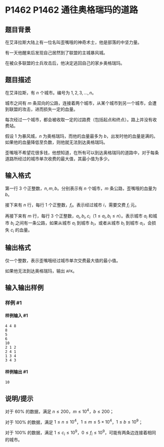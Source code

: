 # P1462 P1462 通往奥格瑞玛的道路

## 题目背景

在艾泽拉斯大陆上有一位名叫歪嘴哦的神奇术士，他是部落的中坚力量。

有一天他醒来后发现自己居然到了联盟的主城暴风城。

在被众多联盟的士兵攻击后，他决定逃回自己的家乡奥格瑞玛。

## 题目描述

在艾泽拉斯，有 $n$ 个城市。编号为 $1,2,3,\ldots,n$。

城市之间有 $m$ 条双向的公路，连接着两个城市，从某个城市到另一个城市，会遭到联盟的攻击，进而损失一定的血量。

每次经过一个城市，都会被收取一定的过路费（包括起点和终点）。路上并没有收费站。

假设 $1$ 为暴风城，$n$ 为奥格瑞玛，而他的血量最多为 $b$，出发时他的血量是满的。如果他的血量降低至负数，则他就无法到达奥格瑞玛。

歪嘴哦不希望花很多钱，他想知道，在所有可以到达奥格瑞玛的道路中，对于每条道路所经过的城市单次收费的最大值，其最小值为多少。

## 输入格式

第一行 $3$ 个正整数，$n,m,b$。分别表示有 $n$ 个城市，$m$ 条公路，歪嘴哦的血量为 $b$。

接下来有 $n$ 行，每行 $1$ 个正整数，$f_i$。表示经过城市 $i$，需要交费 $f_i$ 元。

再接下来有 $m$ 行，每行 $3$ 个正整数，$a_i,b_i,c_i$（$1\leq a_i,b_i\leq n$）。表示城市 $a_i$ 和城市 $b_i$ 之间有一条公路，如果从城市 $a_i$ 到城市 $b_i$，或者从城市 $b_i$ 到城市 $a_i$，会损失 $c_i$ 的血量。

## 输出格式

仅一个整数，表示歪嘴哦经过城市单次交费最大值的最小值。

如果他无法到达奥格瑞玛，输出 `AFK`。

## 输入输出样例

### 样例 #1

#### 样例输入 #1

```
4 4 8
8
5
6
10
2 1 2
2 4 1
1 3 4
3 4 3
```

#### 样例输出 #1

```
10
```

## 说明/提示

对于 $60\%$ 的数据，满足 $n\leq 200$，$m\leq 10^4$，$b\leq 200$；

对于 $100\%$ 的数据，满足 $1\leq n\leq 10^4$，$1\leq m\leq 5\times 10^4$，$1\leq b\leq 10^9$；

对于 $100\%$ 的数据，满足 $1\leq c_i\leq 10^9$，$0\leq f_i\leq 10^9$，可能有两条边连接着相同的城市。
